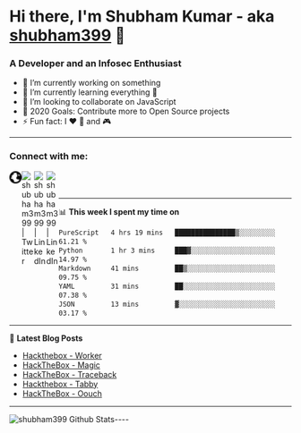 # Hi there, I'm Shubham Kumar - aka [shubham399][website] 👋

### A Developer and an Infosec Enthusiast

- 🔭 I’m currently working on something
- 🌱 I’m currently learning everything 🤣
- 👯 I’m looking to collaborate on JavaScript
- 🥅 2020 Goals: Contribute more to Open Source projects
- ⚡ Fun fact: I ❤️ 🐶 and 🎮


---
### Connect with me:

[<img align="left" alt="shubham399.com" width="22px" src="https://raw.githubusercontent.com/iconic/open-iconic/master/svg/globe.svg" />][website]
[<img align="left" alt="shubham399 | Twitter" width="22px" src="https://cdn.jsdelivr.net/npm/simple-icons@v3/icons/twitter.svg" />][twitter]
[<img align="left" alt="shubham399 | LinkedIn" width="22px" src="https://cdn.jsdelivr.net/npm/simple-icons@v3/icons/linkedin.svg" />][linkedin]
[<img align="left" alt="shubham399 | LinkedIn" width="22px" src="https://cdn.jsdelivr.net/npm/simple-icons@v3/icons/discord.svg" />][discord]


<br />
<br />

---
📊 **This week I spent my time on**
<!--START_SECTION:waka-->
```text
PureScript   4 hrs 19 mins   ███████████████▒░░░░░░░░░   61.21 % 
Python       1 hr 3 mins     ███▓░░░░░░░░░░░░░░░░░░░░░   14.97 % 
Markdown     41 mins         ██▒░░░░░░░░░░░░░░░░░░░░░░   09.75 % 
YAML         31 mins         ██░░░░░░░░░░░░░░░░░░░░░░░   07.38 % 
JSON         13 mins         ▓░░░░░░░░░░░░░░░░░░░░░░░░   03.17 % 
```
<!--END_SECTION:waka-->

---
📕 **Latest Blog Posts**
<!-- BLOG-POST-LIST:START -->
- [Hackthebox - Worker](https://www.shubhkumar.in/htb/worker/)
- [HackTheBox - Magic](https://www.shubhkumar.in/htb/magic/)
- [HackTheBox - Traceback](https://www.shubhkumar.in/htb/traceback/)
- [Hackthebox - Tabby](https://www.shubhkumar.in/htb/tabby/)
- [HackTheBox - Oouch](https://www.shubhkumar.in/htb/oouch/)
<!-- BLOG-POST-LIST:END -->
---

<img align="left" alt="shubham399 Github Stats" src="https://github-readme-stats.vercel.app/api?username=shubham399&show_icons=true&hide_border=true&count_private=true" />
----

[website]:  https://shubhkumar.in/about/
[twitter]:  https://twitter.com/shubhkumar01/
[linkedin]: https://www.linkedin.com/in/shubham399/
[discord]:  https://discordapp.com/users/397613413301354497
